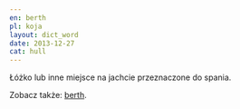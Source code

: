 ```yaml
---
en: berth
pl: koja
layout: dict_word
date: 2013-12-27
cat: hull
---
```


Łóżko lub inne miejsce na jachcie przeznaczone do spania.

Zobacz także: [berth](/dict/berth-2.html).
